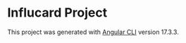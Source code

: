 # Influcard Project

This project was generated with [Angular CLI](https://github.com/angular/angular-cli) version 17.3.3.
